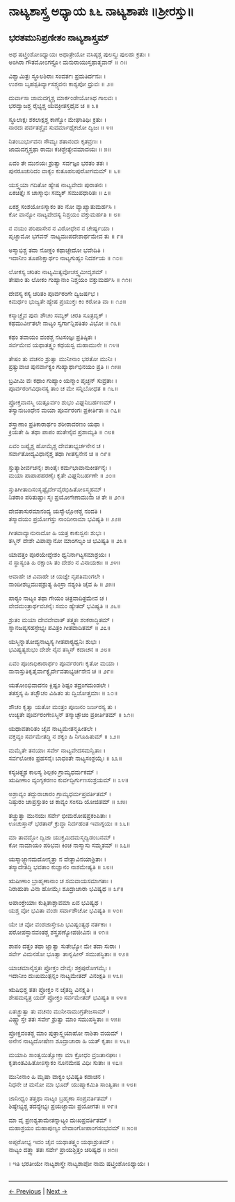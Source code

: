 # ನಾಟ್ಯಶಾಸ್ತ್ರ ಅಧ್ಯಾಯ ೩೬ ನಾಟ್ಯಶಾಪಃ ॥ಶ್ರೀರಸ್ತು॥

## ಭರತಮುನಿಪ್ರಣೀತಂ ನಾಟ್ಯಶಾಸ್ತ್ರಮ್
ಅಥ ಷಟ್ತ್ರಿಂಶೋಽಧ್ಯಾಯಃ
ಅಥಾತ್ರೇಯೋ ವಸಿಷ್ಠಶ್ಚ ಪುಲಸ್ತ್ಯಃ ಪುಲಹಃ ಕ್ರತುಃ ।<br/>
ಅಂಗಿರಾ ಗೌತಮೋಽಗಸ್ತ್ಯೋ ಮನುರಾಯುಸ್ತಥಾತ್ಮವಾನ್ ॥ ೧॥

ವಿಶ್ವಾಮಿತ್ರಃ ಸ್ಥೂಲಶಿರಾಃ ಸಂವರ್ತಃ ಪ್ರಮತಿರ್ದನುಃ ।<br/>
ಉಶನಾ ಬೃಹಸ್ಪತಿರ್ವ್ಯಾಸಶ್ಚ್ಯವನಃ ಕಾಶ್ಯಪೋ ಧ್ರುವಃ ॥ ೨॥

ದುರ್ವಾಸಾ ಜಾಮದಗ್ನ್ಯಶ್ಚ ಮಾರ್ಕಂಡೇಯೋಽಥ ಗಾಲವಃ ।<br/>
ಭರದ್ವಾಜಶ್ಚ ರೈಭ್ಯಶ್ಚ ಯವಕ್ರೀತಸ್ತಥೈವ ಚ ॥ ೩॥

ಸ್ಥೂಲಾಕ್ಷಃ ಶಕಲಾಕ್ಷಶ್ಚ ಕಾಣ್ವೋ ಮೇಘಾತಿಥಿಃ ಕ್ರತುಃ ।<br/>
ನಾರದಃ ಪರ್ವತಶ್ಚೈವ ಸುವರ್ಮಾಥೈಕಜೋ ದ್ವಿಜಃ ॥ ೪॥

ನಿತಂಬುರ್ಭುವನಃ ಸೌಮ್ಯಃ ಶತಾನಂದಃ ಕೃತವ್ರಣಃ ।<br/>
ಜಾಮದಗ್ನ್ಯಸ್ತಥಾ ರಾಮಃ ಕಚಶ್ಚೇತ್ಯೇವಮಾದಯಃ ॥ ೫॥

ಏವಂ ತೇ ಮುನಯಃ ಶ್ರುತ್ವಾ ಸರ್ವಜ್ಞಂ ಭರತಂ ತತಃ ।<br/>
ಪುನರೂಚುರಿದಂ ವಾಕ್ಯಂ ಕುತೂಹಲಪುರೋಗಮಮ್ ॥ ೬॥

ಯಸ್ತ್ವಯಾ ಗದಿತೋ ಹ್ಯೇಷ ನಾಟ್ಯವೇದಃ ಪುರಾತನಃ ।<br/>
ಏಕಚಿತ್ತೈಃ ಸ ಚಾಸ್ಮಾಭಿಃ ಸಮ್ಯಕ್ ಸಮುಪಧಾರಿತಃ ॥ ೭॥

ಏಕಶ್ಚ ಸಂಶಯೋಽಸ್ಮಾಕಂ ತಂ ನೋ ವ್ಯಾಖ್ಯಾತುಮರ್ಹಸಿ ।<br/>
ಕೋ ವಾನ್ಯೋ ನಾಟ್ಯವೇದಸ್ಯ ನಿಶ್ಚಯಂ ವಕ್ತುಮರ್ಹತಿ ॥ ೮॥

ನ ವಯಂ ಪರಿಹಾಸೇನ ನ ವಿರೋಧೇನ ನ ಚೇರ್ಷ್ಯಯಾ ।<br/>
ಪೃಚ್ಛಾಮೋ ಭಗವನ್ ನಾಟ್ಯಮುಪದೇಶಾರ್ಥಮೇವ ತು ॥ ೯॥

ಅಸ್ಮಾಭಿಶ್ಚ ತದಾ ನೋಕ್ತಂ ಕಥಾಚ್ಛೇದೋ ಭವೇದಿತಿ ।<br/>
ಇದಾನೀಂ ತೂಪಶಿಕ್ಷಾರ್ಥಂ ನಾಟ್ಯಗುಹ್ಯಂ ನಿದರ್ಶಯ ॥ ೧೦॥

ಲೋಕಸ್ಯ ಚರಿತಂ ನಾಟ್ಯಮಿತ್ಯವೋಚಸ್ತ್ವಮೀದೃಶಮ್ ।<br/>
ತೇಷಾಂ ತು ಲೋಕಂ ಗುಹ್ಯಾನಾಂ ನಿಶ್ಚಯಂ ವಕ್ತುಮರ್ಹಸಿ ॥ ೧೧॥

ದೇವಸ್ಯ ಕಸ್ಯ ಚರಿತಂ ಪೂರ್ವರಂಗೇ ದ್ವಿಜರ್ಷಭ ।<br/>
ಕಿಮರ್ಥಂ ಭುಜ್ಯತೇ ಹ್ಯೇಷ ಪ್ರಯುಕ್ತಃ ಕಿಂ ಕರೋತಿ ವಾ ॥ ೧೨॥

ಕಸ್ಮಾಚ್ಚೈವ ಪುನಃ ಶೌಚಂ ಸಮ್ಯಕ್ ಚರತಿ ಸೂತ್ರದೃಕ್ ।<br/>
ಕಥಮುರ್ವೀತಲೇ ನಾಟ್ಯಂ ಸ್ವರ್ಗಾನ್ನಿಪತಿತಂ ವಿಭೋ ॥ ೧೩॥

ಕಥಂ ತವಾಯಂ ವಂಶಶ್ಚ ನಟಸಂಜ್ಞಃ ಪ್ರತಿಷ್ಠಿತಃ ।<br/>
ಸರ್ವಮೇವ ಯಥಾತತ್ತ್ವಂ ಕಥಯಸ್ವ ಮಹಾಮುನೇ ॥ ೧೪॥

ತೇಷಂ ತು ವಚನಂ ಶ್ರುತ್ವಾ ಮುನೀನಾಂ ಭರತೋ ಮುನಿಃ ।<br/>
ಪ್ರತ್ಯುವಾಚ ಪುನರ್ವಾಕ್ಯಂ ಗುಹ್ಯಾರ್ಥಾಭಿನಯಂ ಪ್ರತಿ ॥ ೧೫॥

ಬ್ರವೀಮಿ ವಃ ಕಥಾಂ ಗುಹ್ಯಾಂ ಯನ್ಮಾಂ ಪೃಚ್ಛನ್ ಸುವ್ರತಾಃ ।<br/>
ಪೂರ್ವರಂಗವಿಧಾನಸ್ಯ ತಾಂ ಚ ಮೇ ಸನ್ನಿಬೋಧತ ॥ ೧೬॥

ಪ್ರೋಕ್ತವಾನಸ್ಮಿ ಯತ್ಪೂರ್ವಂ ಶುಭಂ ವಿಘ್ನನಿಬರ್ಹಣಮ್ ।<br/>
ತಸ್ಯಾನುಬಂಧೇನ ಮಯಾ ಪೂರ್ವರಂಗಃ ಪ್ರಕೀರ್ತಿತಃ ॥ ೧೭॥

ಶಸ್ತ್ರಾಣಾಂ ಪ್ರತಿಕಾರಾರ್ಥಂ ಶರೀರಾವರಣಂ ಯಥಾ ।<br/>
ಕ್ರಿಯತೇ ಹಿ ತಥಾ ಪಾಪಂ ಹುತೇನೈವ ಪ್ರಶಾಮ್ಯತಿ ॥ ೧೮॥

ಏವಂ ಜಪ್ಯೈಶ್ಚ ಹೋಮೈಶ್ಚ ದೇವತಾಭ್ಯರ್ಚನೇನ ಚ ।<br/>
ಸರ್ವಾತೋದ್ಯವಿಧಾನೈಶ್ಚ ತಥಾ ಗೀತಸ್ವನೇನ ಚ ॥ ೧೯॥

ಸ್ತುತ್ಯಾಶೀರ್ವಚನೈಃ ಶಾಂತೈಃ ಕರ್ಮಭಾವಾನುಕೀರ್ತನೈಃ ।<br/>
ಮಯಾ ಪಾಪಾಪಹರಣೈಃ ಕೃತೇ ವಿಘ್ನನಿಬರ್ಹಣೇ ॥ ೨೦॥

ಸ್ತುತಿಗೀತಾದಿಸಂಸೃಷ್ಟೈರ್ದೇವೈರಭಿಹಿತೋಽಸ್ಮ್ಯಹಮ್ ।<br/>
ನಿತರಾಂ ಪರಿತುಷ್ಟಾಃ ಸ್ಮಃ ಪ್ರಯೋಗೇಣಾಮುನಾ ಚ ತೇ ॥ ೨೧॥

ದೇವತಾಸುರಮಾನಂದ್ಯ ಯಸ್ಮಾಁಲ್ಲೋಕಶ್ಚ ನಂದತಿ ।<br/>
ತಸ್ಮಾದಯಂ ಪ್ರಯೋಗಸ್ತು ನಾಂದೀನಾಮಾ ಭವಿಷ್ಯತಿ ॥ ೨೨॥

ಗೀತವಾದ್ಯಾನುನಾದೋ ಹಿ ಯತ್ರ ಕಾಕುಸ್ವನಃ ಶುಭಃ ।<br/>
ತಸ್ಮಿನ್ ದೇಶೇ ವಿಪಾಪ್ಮಾನೋ ಮಾಂಗಲ್ಯಂ ಚ ಭವಿಷ್ಯತಿ ॥ ೨೩॥

ಯಾವತ್ತಂ ಪೂರಯೇದ್ದೇಶಂ ಧ್ವನಿರ್ನಾಟ್ಯಸಮಾಶ್ರಯಃ ।<br/>
ನ ಸ್ಥಾಸ್ಯಂತಿ ಹಿ ರಕ್ಷಾಂಸಿ ತಂ ದೇಶಂ ನ ವಿನಾಯಕಾಃ ॥ ೨೪॥

ಆವಾಹೇ ಚ ವಿವಾಹೇ ಚ ಯಜ್ಞೇ ನೃಪತಿಮಂಗಲೇ ।<br/>
ನಾಂದೀಶಬ್ದಮುಪಶ್ರುತ್ಯ ಹಿಂಸ್ರಾ ನಶ್ಯಂತಿ ಚೈವ ಹಿ ॥ ೨೫॥

ಪಾಠ್ಯಂ ನಾಟ್ಯಂ ತಥಾ ಗೇಯಂ ಚಿತ್ರವಾದಿತ್ರಮೇವ ಚ ।<br/>
ವೇದಮಂತ್ರಾರ್ಥವಚನೈಃ ಸಮಂ ಹ್ಯೇತದ್ ಭವಿಷ್ಯತಿ ॥ ೨೬॥

ಶ್ರುತಂ ಮಯಾ ದೇವದೇವಾತ್ ತತ್ತ್ವತಃ ಶಂಕರಾದ್ಧಿತಮ್ ।<br/>
ಸ್ನಾನಜಪ್ಯಸಹಸ್ರೇಭ್ಯಃ ಪವಿತ್ರಂ ಗೀತವಾದಿತಮ್ ॥ ೨೭॥

ಯಸ್ಮಿನ್ನಾತೋದ್ಯನಾಟ್ಯಸ್ಯ ಗೀತಪಾಠ್ಯಧ್ವನಿಃ ಶುಭಃ ।<br/>
ಭವಿಷ್ಯತ್ಯಶುಭಂ ದೇಶೇ ನೈವ ತಸ್ಮಿನ್ ಕದಾಚನ ॥ ೨೮॥

ಏವಂ ಪೂಜಾಧಿಕಾರಾರ್ಥಂ ಪೂರ್ವರಂಗಃ ಕೃತೋ ಮಯಾ ।<br/>
ನಾನಾಸ್ತುತಿಕೃತೈರ್ವಾಕ್ಯೈರ್ದೇವತಾಭ್ಯರ್ಚನೇನ ಚ ॥ ೨೯॥

ಯತೋಽಭಿವಾದನಂ ಕ್ಲಿಷ್ಟಂ ಶಿಷ್ಟಂ ತದ್ರಂಗಮಂಡಲೇ ।<br/>
ತತಸ್ತಸ್ಯ ಹಿ ತಚ್ಛೌಚಂ ವಿಹಿತಂ ತು ದ್ವಿಜೋತ್ತಮಾಃ ॥ ೩೦॥

ಶೌಚಂ ಕೃತ್ವಾ ಯತೋ ಮಂತ್ರಂ ಪೂಜನಂ ಜರ್ಜರಸ್ಯ ತು ।<br/>
ಉಚ್ಯತೇ ಪೂರ್ವರಂಗೇಽಸ್ಮಿನ್ ತಸ್ಮಾಚ್ಛೌಚಂ ಪ್ರಕೀರ್ತಿತಮ್ ॥ ೩೧॥

ಯಥಾವತಾರಿತಂ ಚೈವ ನಾಟ್ಯಮೇತನ್ಮಹೀತಲೇ ।<br/>
ವಕ್ತವ್ಯಂ ಸರ್ವಮೇತದ್ಧಿ ನ ಶಕ್ಯಂ ಹಿ ನಿಗೂಹಿತುಮ್ ॥ ೩೨॥

ಮಮೈತೇ ತನಯಾಃ ಸರ್ವೇ ನಾಟ್ಯವೇದಸಮನ್ವಿತಾಃ ।<br/>
ಸರ್ವಲೋಕಂ ಪ್ರಹಸನೈಃ ಬಾಧಂತೇ ನಾಟ್ಯಸಂಶ್ರಯೈಃ ॥ ೩೩॥

ಕಸ್ಯಚಿತ್ತ್ವಥ ಕಾಲಸ್ಯ ಶಿಲ್ಪಕಂ ಗ್ರಾಮ್ಯಧರ್ಮಕಮ್ ।<br/>
ಋಷೀಣಾಂ ವ್ಯಂಗ್ಯಕರಣಂ ಕುರ್ವದ್ಭಿರ್ಗುಣಸಂಶ್ರಯಮ್ ॥ ೩೪॥

ಅಶ್ರಾವ್ಯಂ ತದ್ದುರಾಚಾರಂ ಗ್ರಾಮ್ಯಧರ್ಮಪ್ರವರ್ತಿತಮ್ ।<br/>
ನಿಷ್ಠುರಂ ಚಾಪ್ರಸ್ತುತಂ ಚ ಕಾವ್ಯಂ ಸಂಸದಿ ಯೋಜಿತಮ್ ॥ ೩೫॥

ತಚ್ಛ್ರುತ್ವಾ ಮುನಯಃ ಸರ್ವೇ ಭೀಮರೋಷಪ್ರಕಂಪಿತಾಃ ।<br/>
ಊಚುಸ್ತಾನ್ ಭರತಾನ್ ಕ್ರುದ್ಧಾ ನಿರ್ದಹಂತ ಇವಾಗ್ನಯಃ ॥ ೩೬॥

ಮಾ ತಾವದ್ಭೋ ದ್ವಿಜಾ ಯುಕ್ತಮಿದಮಸ್ಮದ್ವಿಡಂಬನಮ್ ।<br/>
ಕೋ ನಾಮಾಯಂ ಪರಿಭವಃ ಕಿಂಚ ನಾಸ್ಮಾಸು ಸಮ್ಮತಮ್ ॥ ೩೭॥

ಯಸ್ಮಾಜ್ಜ್ಞಾನಮದೋನ್ಮತ್ತಾ ನ ವೇತ್ಥಾವಿನಯಾಶ್ರಿತಾಃ ।<br/>
ತಸ್ಮಾದೇತದ್ಧಿ ಭವತಾಂ ಕುಜ್ಞಾನಂ ನಾಶಮೇಷ್ಯತಿ ॥ ೩೮॥

ಋಷೀಣಾಂ ಬ್ರಾಹ್ಮಣಾನಾಂ ಚ ಸಮವಾಯಸಮಾಗತಾಃ ।<br/>
ನಿರಾಹುತಾ ವಿನಾ ಹೋಮೈಃ ಶೂದ್ರಾಚಾರಾ ಭವಿಷ್ಯಥ ॥ ೩೯॥

ಅಪಾಂಕ್ತೇಯಾಃ ಕುತ್ಸಿತಾಶ್ಚಾವಮಾ ಏವ ಭವಿಷ್ಯಥ ।<br/>
ಯಶ್ಚ ವೋ ಭವಿತಾ ವಂಶಃ ಸರ್ವಾಶೌಚೋ ಭವಿಷ್ಯತಿ ॥ ೪೦॥

ಯೇ ಚ ವೋ ವಂಶಜಾಸ್ತೇಽಪಿ ಭವಿಷ್ಯಂತ್ಯಥ ನರ್ತಕಾಃ ।<br/>
ಪರೋಪಸ್ಥಾನವಂತಶ್ಚ ಶಸ್ತ್ರಪಣ್ಯೋಪಜೀವಿನಃ ॥ ೪೧॥

ಶಾಪಂ ದತ್ತಂ ತಥಾ ಜ್ಞಾತ್ವಾ ಸುತೇಭ್ಯೋ ಮೇ ತದಾ ಸುರಾಃ ।<br/>
ಸರ್ವೇ ವಿಮನಸೋ ಭೂತ್ವಾ ತಾನೃಷೀನ್ ಸಮುಪಸ್ಥಿತಾಃ ॥ ೪೨॥

ಯಾಚಮಾನೈಸ್ತತಃ ಪ್ರೋಕ್ತಂ ದೇವೈಃ ಶಕ್ರಪುರೋಗಮೈಃ ।<br/>
ಇದಾನೀಂ ದುಃಖಮುತ್ಪನ್ನಂ ನಾಟ್ಯಮೇತದ್ ವಿನಂಕ್ಷತಿ ॥ ೪೩॥

ಋಷಿಭಿಶ್ಚ ತತಃ ಪ್ರೋಕ್ತಂ ನ ಚೈತದ್ಧಿ ವಿನಕ್ಷ್ಯತಿ ।<br/>
ಶೇಷಮನ್ಯತ್ರ ಯದ್ ಪ್ರೋಕ್ತಂ ಸರ್ವಮೇತದ್ ಭವಿಷ್ಯತಿ ॥ ೪೪॥

ಏತಚ್ಛ್ರುತ್ವಾ ತು ವಚನಂ ಮುನೀನಾಮುಗ್ರತೇಜಸಾಮ್ ।<br/>
ವಿಷ್ಣ್ಣಾಸ್ತೇ ತತಃ ಸರ್ವೇ ಶ್ರುತ್ವಾ ಮಾಂ ಸಮುಪಸ್ಥಿತಾಃ ॥ ೪೫॥

ಪ್ರೋಕ್ತವಂತಶ್ಚ ಮಾಂ ಪುತ್ರಾಸ್ತ್ವಯಾಹೋ ನಾಶಿತಾ ವಯಮ್ ।<br/>
ಅನೇನ ನಾಟ್ಯದೋಷೇಣ ಶೂದ್ರಾಚಾರಾ ಹಿ ಯತ್ ಕೃತಾಃ ॥ ೪೬॥

ಮಯಾಪಿ ಸಾಂತ್ವಯಿತ್ವೋಕ್ತಾ ಮಾ ಕ್ರೋಧಂ ವ್ರಜತಾನಘಾಃ ।<br/>
ಕೃತಾಂತವಿಹಿತೋಽಸ್ಮಾಕಂ ನೂನಮೇಷ ವಿಧಿಃ ಸುತಾಃ ॥ ೪೭॥

ಮುನೀನಾಂ ಹಿ ಮೃಷಾ ವಾಕ್ಯಂ ಭವಿಷ್ಯತಿ ಕದಾಚನ ।<br/>
ನಿಧನೇ ಚ ಮನೋ ಮಾ ಭೂದ್ ಯುಷ್ಮಾಕಮಿತಿ ಸಾಂತ್ವಿತಾಃ ॥ ೪೮॥

ಜಾನೀಧ್ವಂ ತತ್ತಥಾ ನಾಟ್ಯಂ ಬ್ರಹ್ಮಣಾ ಸಂಪ್ರವರ್ತಿತಮ್ ।<br/>
ಶಿಷ್ಯೇಭ್ಯಶ್ಚ ತದನ್ಯೇಭ್ಯಃ ಪ್ರಯಚ್ಛಾಮಃ ಪ್ರಯೋಗತಃ ॥ ೪೯॥

ಮಾ ವೈ ಪ್ರಣಶ್ಯತಾಮೇತನ್ನಾಟ್ಯಂ ದುಃಖಪ್ರವರ್ತಿತಮ್ ।<br/>
ಮಹಾಶ್ರಯಂ ಮಹಾಪುಣ್ಯಂ ವೇದಾಂಗೋಪಾಂಗಸಂಭವಮ್ ॥ ೫೦॥

ಅಪ್ಸರೋಭ್ಯ ಇದಂ ಚೈವ ಯಥಾತತ್ತ್ವಂ ಯಥಾಶ್ರುತಮ್ ।<br/>
ನಾಟ್ಯಂ ದತ್ತ್ವಾ ತತಃ ಸರ್ವೇ ಪ್ರಾಯಶ್ಚಿತ್ತಂ ಚರಿಷ್ಯಥ ॥ ೫೧॥

। ಇತಿ ಭರತೀಯೇ ನಾಟ್ಯಶಾಸ್ತ್ರೇ ನಾಟ್ಯಶಾಪೋ ನಾಮ ಷಟ್ತ್ರಿಂಶೋಽಧ್ಯಾಯಃ ।<br/><br/>

---

[← Previous](chapter_35.md) | [Next →](chapter_37.md)
